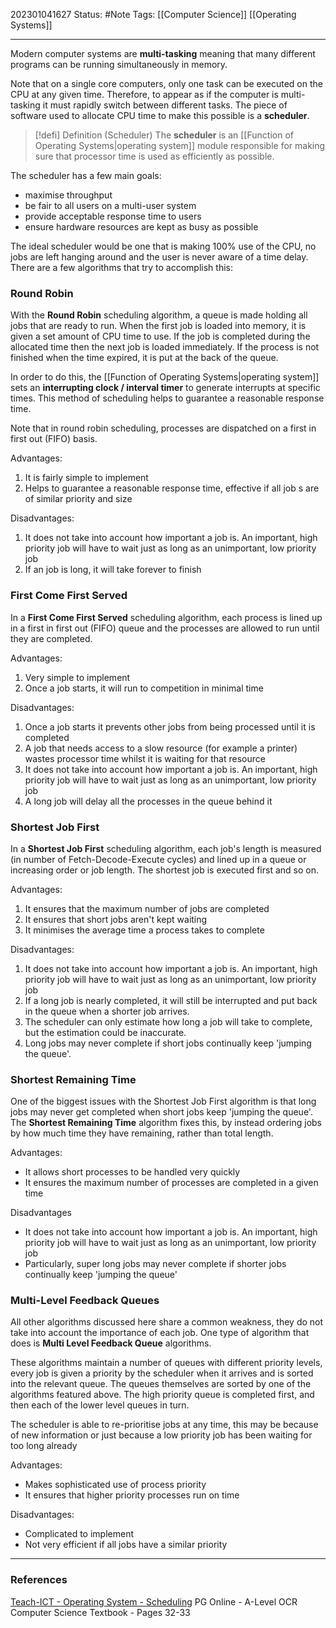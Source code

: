 202301041627
Status: #Note
Tags: [[Computer Science]] [[Operating Systems]]

___

Modern computer systems are **multi-tasking** meaning that many different programs can be running simultaneously in memory.

Note that on a single core computers, only one task can be executed on the CPU at any given time. Therefore, to appear as if the computer is multi-tasking it must rapidly switch between different tasks. The piece of software used to allocate CPU time to make this possible is a **scheduler**.

>[!defi] Definition (Scheduler)
>The **scheduler** is an [[Function of Operating Systems|operating system]] module responsible for making sure that processor time is used as efficiently as possible.

The scheduler has a few main goals:
+ maximise throughput
+ be fair to all users on a multi-user system
+ provide acceptable response time to users
+ ensure hardware resources are kept as busy as possible

The ideal scheduler would be one that is making 100% use of the CPU, no jobs are left hanging around and the user is never aware of a time delay. There are a few algorithms that try to accomplish this:

### Round Robin

With the **Round Robin** scheduling algorithm, a queue is made holding all jobs that are ready to run. When the first job is loaded into memory, it is given a set amount of CPU time to use. If the job is completed during the allocated time then the next job is loaded immediately. If the process is not finished when the time expired, it is put at the back of the queue.

In order to do this, the [[Function of Operating Systems|operating system]] sets an **interrupting clock / interval timer** to generate interrupts at specific times. This method of scheduling helps to guarantee a reasonable response time.

Note that in round robin scheduling, processes are dispatched on a first in first out (FIFO) basis.

Advantages:
1. It is fairly simple to implement
2. Helps to guarantee a reasonable response time, effective if all job s are of similar priority and size

Disadvantages:
1. It does not take into account how important a job is. An important, high priority job will have to wait just as long as an unimportant, low priority job
2. If an job is long, it will take forever to finish

### First Come First Served

In a **First Come First Served** scheduling algorithm, each process is lined up in a first in first out (FIFO) queue and the processes are allowed to run until they are completed.

Advantages:
1. Very simple to implement
2. Once a job starts, it will run to competition in minimal time

Disadvantages:
1. Once a job starts it prevents other jobs from being processed until it is completed
2. A job that needs access to a slow resource (for example a printer) wastes processor time whilst it is waiting for that resource
3. It does not take into account how important a job is. An important, high priority job will have to wait just as long as an unimportant, low priority job
4. A long job will delay all the processes in the queue behind it

### Shortest Job First

In a **Shortest Job First** scheduling algorithm, each job's length is measured (in number of Fetch-Decode-Execute cycles) and lined up in a queue or increasing order or job length. The shortest job is executed first and so on.

Advantages:
1. It ensures that the maximum number of jobs are completed
2. It ensures that short jobs aren't kept waiting
3. It minimises the average time a process takes to complete

Disadvantages:
1. It does not take into account how important a job is. An important, high priority job will have to wait just as long as an unimportant, low priority job
2. If a long job is nearly completed, it will still be interrupted and put back in the queue when a shorter job arrives.
3. The scheduler can only estimate how long a job will take to complete, but the estimation could be inaccurate.
4. Long jobs may never complete if short jobs continually keep 'jumping the queue'.

### Shortest Remaining Time

One of the biggest issues with the Shortest Job First algorithm is that long jobs may never get completed when short jobs keep 'jumping the queue'. The **Shortest Remaining Time** algorithm fixes this, by instead ordering jobs by how much time they have remaining, rather than total length.

Advantages:
+ It allows short processes to be handled very quickly
+ It ensures the maximum number of processes are completed in a given time

Disadvantages
+ It does not take into account how important a job is. An important, high priority job will have to wait just as long as an unimportant, low priority job
+ Particularly, super long jobs may never complete if shorter jobs continually keep 'jumping the queue'

### Multi-Level Feedback Queues

All other algorithms discussed here share a common weakness, they do not take into account the importance of each job. One type of algorithm that does is **Multi Level Feedback Queue** algorithms.

These algorithms maintain a number of queues with different priority levels, every job is given a priority by the scheduler when it arrives and is sorted into the relevant queue. The queues themselves are sorted by one of the algorithms featured above. The high priority queue is completed first, and then each of the lower level queues in turn.

The scheduler is able to re-prioritise jobs at any time, this may be because of new information or just because a low priority job has been waiting for too long already

Advantages:
+ Makes sophisticated use of process priority
+ It ensures that higher priority processes run on time

Disadvantages:
+ Complicated to implement
+ Not very efficient if all jobs have a similar priority

___
### References

[Teach-ICT - Operating System - Scheduling](https://teach-ict.com/2016/A_Level_Computing/OCR_H446/1_2_software/121_operating_systems/scheduling/miniweb/index.php)
PG Online - A-Level OCR Computer Science Textbook - Pages 32-33